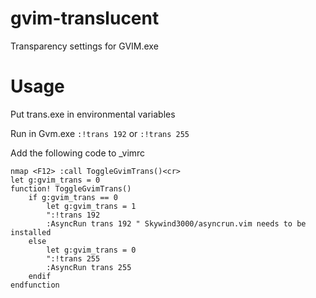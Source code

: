 # gvim-translucent
Transparency settings for GVIM.exe  
# Usage
Put trans.exe in environmental variables

Run in Gvm.exe `:!trans 192` or `:!trans 255`

Add the following code to _vimrc

```vimfiles
nmap <F12> :call ToggleGvimTrans()<cr>
let g:gvim_trans = 0
function! ToggleGvimTrans()
    if g:gvim_trans == 0
        let g:gvim_trans = 1 
        ":!trans 192
        :AsyncRun trans 192 " Skywind3000/asyncrun.vim needs to be installed
    else
        let g:gvim_trans = 0
        ":!trans 255
        :AsyncRun trans 255
    endif
endfunction
```
